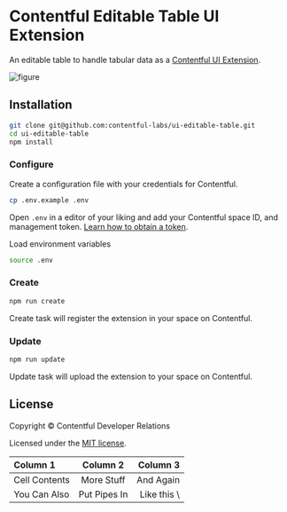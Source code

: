 # Contentful Editable Table UI Extension

An editable table to handle tabular data as a [Contentful UI Extension](https://www.contentful.com/developers/docs/concepts/uiextensions/).

![figure](https://raw.githubusercontent.com/contentful-developer-relations/ui-editable-table/master/demo.gif "Editable table as Contentful UI Extension demo")

## Installation

```sh
git clone git@github.com:contentful-labs/ui-editable-table.git
cd ui-editable-table
npm install
```

### Configure

Create a configuration file with your credentials for Contentful.

```sh
cp .env.example .env
```

Open `.env` in a editor of your liking and add your Contentful space ID, and management token. [Learn how to obtain a token](https://www.contentful.com/developers/docs/references/authentication/#getting-an-oauth-token).

Load environment variables

```sh
source .env
```

### Create

```sh
npm run create
```

Create task will register the extension in your space on Contentful.

### Update

```sh
npm run update
```

Update task will upload the extension to your space on Contentful.

## License

Copyright &copy; Contentful Developer Relations

Licensed under the [MIT license](https://github.com/contentful-labs/ui-editable-table/blob/master/LICENSE).

| Column 1       | Column 2     | Column 3     |
| :------------- | :----------: | -----------: |
|  Cell Contents | More Stuff   | And Again    |
| You Can Also   | Put Pipes In | Like this \ |


